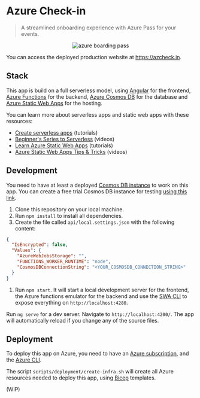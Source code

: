 # Azure Check-in

> A streamlined onboarding experience with Azure Pass for your events.

<p align="center">
  <img src="https://github.com/sinedied/azure-checkin/blob/bicep/src/assets/twitter-banner.jpg?raw=true" alt="azure boarding pass"/>
<p>

You can access the deployed production website at https://azcheck.in.

## Stack

This app is build on a full serverless model, using [Angular](https://angular.io/) for the frontend, [Azure Functions](https://azure.microsoft.com/services/functions/?WT.mc_id=javascript-6489-yolasors) for the backend, [Azure Cosmos DB](https://azure.microsoft.com/services/cosmos-db/?WT.mc_id=javascript-6489-yolasors) for the database and [Azure Static Web Apps](https://azure.microsoft.com/services/app-service/static/?WT.mc_id=javascript-6489-yolasors) for the hosting.

You can learn more about serverless apps and static web apps with these resources:

- [Create serverless apps](https://docs.microsoft.com/learn/paths/create-serverless-applications/?WT.mc_id=javascript-6489-yolasors) (tutorials)
- [Beginner's Series to Serverless](https://aka.ms/serverless-series) (videos)
- [Learn Azure Static Web Apps](https://docs.microsoft.com/learn/paths/azure-static-web-apps/?WT.mc_id=javascript-6489-yolasors) (tutorials)
- [Azure Static Web Apps Tips & Tricks](https://aka.ms/StaticWebAppsTips) (videos)

## Development

You need to have at least a deployed [Cosmos DB instance](https://azure.microsoft.com/services/cosmos-db/?WT.mc_id=javascript-6489-yolasors) to work on this app. You can create a free trial Cosmos DB instance for testing [using this link](https://azure.microsoft.com/try/cosmosdb/?WT.mc_id=javascript-6489-yolasors).

1. Clone this repository on your local machine.
1. Run `npm install` to install all dependencies.
1. Create the file called `api/local.settings.json` with the following content:

```json
{
  "IsEncrypted": false,
  "Values": {
    "AzureWebJobsStorage": "",
    "FUNCTIONS_WORKER_RUNTIME": "node",
    "CosmosDBConnectionString": "<YOUR_COSMOSDB_CONNECTION_STRING>"
  }
}
```

1. Run `npm start`. It will start a local development server for the frontend, the Azure functions emulator for the backend and use the [SWA CLI](https://github.com/Azure/static-web-apps-cli) to expose everything on `http://localhost:4280`.

Run `ng serve` for a dev server. Navigate to `http://localhost:4200/`. The app will automatically reload if you change any of the source files.

## Deployment

To deploy this app on Azure, you need to have an [Azure subscription](https://azure.microsoft.com/free/?WT.mc_id=javascript-6489-yolasors), and the [Azure CLI](https://docs.microsoft.com/cli/azure/install-azure-cli?WT.mc_id=javascript-6489-yolasors).

The script `scripts/deployment/create-infra.sh` will create all Azure resources needed to deploy this app, using [Bicep](https://docs.microsoft.com/azure/azure-resource-manager/bicep/overview?WT.mc_id=javascript-6489-yolasors) templates.

(WIP)
